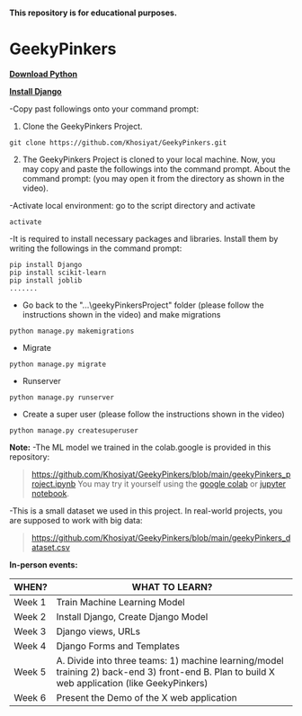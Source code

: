#### This repository is for educational purposes. 
# GeekyPinkers

**[Download Python](https://www.python.org/downloads/ )**

**[Install Django](https://docs.djangoproject.com/en/4.2/topics/install/ )**


-Copy past followings onto your command prompt:

1. Clone the GeekyPinkers Project.
```
git clone https://github.com/Khosiyat/GeekyPinkers.git
```

2. The GeekyPinkers Project is cloned to your local machine. Now, you may copy and paste the followings into the command prompt. About the command prompt: (you may open it from the directory as shown in the video).

-Activate local environment: go to the script directory and activate
```python3
activate
```

-It is required to install necessary packages and libraries. Install them by writing the followings in the command prompt:
```python3
pip install Django
pip install scikit-learn
pip install joblib
.......
```

- Go back to the "...\geekyPinkersProject" folder (please follow the instructions shown in the video) and make migrations
```python3
python manage.py makemigrations
```

- Migrate
```python3
python manage.py migrate
```

- Runserver
```python3
python manage.py runserver
```


- Create a super user (please follow the instructions shown in the video) 
```python3
python manage.py createsuperuser
```



**Note:**
-The ML model we trained in the colab.google is provided in this repository:
> https://github.com/Khosiyat/GeekyPinkers/blob/main/geekyPinkers_project.ipynb
You may try it yourself using the [google colab](https://colab.google/notebooks/ ) or [jupyter notebook](https://jupyter.org/try-jupyter/retro/notebooks/?path=Untitled5.ipynb).

-This is a small dataset we used in this project. In real-world projects, you are supposed to work with big data:
> https://github.com/Khosiyat/GeekyPinkers/blob/main/geekyPinkers_dataset.csv





**In-person events:**

| WHEN?  |WHAT TO LEARN?  |
| ------------- | ------------- |
| Week 1  | Train Machine Learning Model  |
| Week 2  | Install Django, Create Django Model  |
| Week 3  | Django views, URLs   |
| Week 4  | Django Forms and Templates  |
| Week 5  | A. Divide into three teams: 1) machine learning/model training 2) back-end 3) front-end B. Plan to build X web application (like GeekyPinkers)  |
| Week 6  | Present the Demo of the X web application  |
